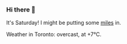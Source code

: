 ### Hi there :wave:

It's Saturday! I might be putting some [miles](https://www.strava.com/athletes/889963) in.

Weather in Toronto: overcast, at +7°C.
